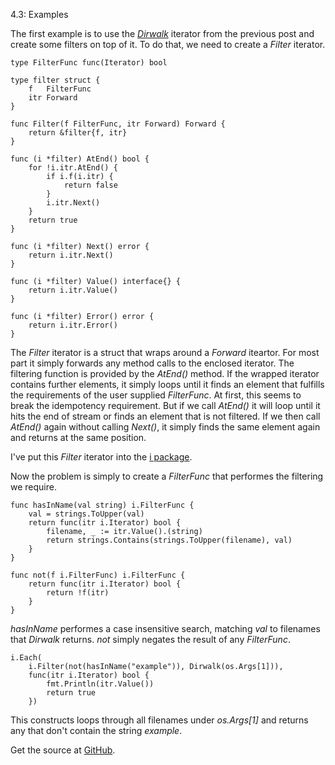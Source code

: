 4.3: Examples

The first example is to use the [*Dirwalk*](http://higherordergo.blogspot.com/2013/09/422-dirwalk.html) iterator from the previous post and create some filters on top of it. To do that, we need to create a *Filter* iterator.

    type FilterFunc func(Iterator) bool
    
    type filter struct {
        f   FilterFunc
        itr Forward
    }
    
    func Filter(f FilterFunc, itr Forward) Forward {
        return &filter{f, itr}
    }
    
    func (i *filter) AtEnd() bool {
        for !i.itr.AtEnd() {
            if i.f(i.itr) {
                return false
            }
            i.itr.Next()
        }
        return true
    }
    
    func (i *filter) Next() error {
        return i.itr.Next()
    }
    
    func (i *filter) Value() interface{} {
        return i.itr.Value()
    }
    
    func (i *filter) Error() error {
        return i.itr.Error()
    }

The *Filter* iterator is a struct that wraps around a *Forward* iteartor. For most part it simply forwards any method calls to the enclosed iterator. The filtering function is provided by the *AtEnd()* method. If the wrapped iterator contains further elements, it simply loops until it finds an element that fulfills the requirements of the user supplied *FilterFunc*. At first, this seems to break the idempotency requirement. But if we call *AtEnd()* it will loop until it hits the end of stream or finds an element that is not filtered. If we then call *AtEnd()* again without calling *Next()*, it simply finds the same element again and returns at the same position.

I've put this *Filter* iterator into the [i package](https://github.com/mg/i/blob/master/filter.go).

Now the problem is simply to create a *FilterFunc* that performes the filtering we require.

    func hasInName(val string) i.FilterFunc {
        val = strings.ToUpper(val)
        return func(itr i.Iterator) bool {
            filename, _ := itr.Value().(string)
            return strings.Contains(strings.ToUpper(filename), val)
        }
    }
    
    func not(f i.FilterFunc) i.FilterFunc {
        return func(itr i.Iterator) bool {
            return !f(itr)
        }
    }

*hasInName* performes a case insensitive search, matching *val* to filenames that *Dirwalk* returns. *not* simply negates the result of any *FilterFunc*.

    i.Each(
        i.Filter(not(hasInName("example")), Dirwalk(os.Args[1])),
        func(itr i.Iterator) bool {
            fmt.Println(itr.Value())
            return true
        })

This constructs loops through all filenames under *os.Args[1]* and returns any that don't contain the string *example*.

Get the source at [GitHub](https://github.com/mg/hog/blob/master/c4/interesting.go).